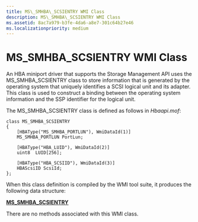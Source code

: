 ```yaml
---
title: MS\_SMHBA\_SCSIENTRY WMI Class
description: MS\_SMHBA\_SCSIENTRY WMI Class
ms.assetid: 8ac7a979-b3fe-4da6-a8e7-301c64b27e46
ms.localizationpriority: medium
---
```


# MS\_SMHBA\_SCSIENTRY WMI Class


An HBA miniport driver that supports the Storage Management API uses the MS\_SMHBA\_SCSIENTRY class to store information that is generated by the operating system that uniquely identifies a SCSI logical unit and its adapter. This class is used to construct a binding between the operating system information and the SSP identifier for the logical unit.

The MS\_SMHBA\_SCSIENTRY class is defined as follows in *Hbaapi.mof*:

```
class MS_SMHBA_SCSIENTRY
{
    [HBAType("MS_SMHBA_PORTLUN"), WmiDataId(1)]
    MS_SMHBA_PORTLUN PortLun;

    [HBAType("HBA_LUID"), WmiDataId(2)]
    uint8  LUID[256];

    [HBAType("HBA_SCSIID"), WmiDataId(3)]
    HBAScsiID ScsiId;
};
```

When this class definition is compiled by the WMI tool suite, it produces the following data structure:

[**MS\_SMHBA\_SCSIENTRY**](https://msdn.microsoft.com/library/windows/hardware/ff563191)

There are no methods associated with this WMI class.

 

 





